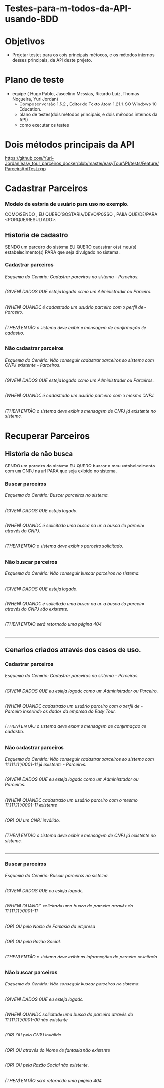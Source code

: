 
# Testes-para-m-todos-da-API-usando-BDD

# Objetivos
 - Projetar testes para os dois principais métodos, e os métodos internos desses principais, da API deste projeto.

# Plano de teste
 - equipe ( Hugo Pablo, Juscelino Messias, Ricardo Luiz, Thomas Nogueira, Yuri Jordan) 
   *  Composer versão 1.5.2 , Editor de Texto Atom 1.21.1, SO Windows 10 Education.
   *  plano de testes(dois métodos principais, e dois métodos internos da API)
   *  como executar os testes
   
# Dois métodos principais da API
https://github.com/Yuri-Jordan/easy_tour_parceiros_docker/blob/master/easyTourAPI/tests/Feature/ParceiroApiTest.php

# Cadastrar Parceiros

### Modelo de estória de usuário para uso no exemplo.
COMO/SENDO <QUEM>, EU QUERO/GOSTARIA/DEVO/POSSO <O QUE>, PARA QUE/DE/PARA <PORQUE/RESULTADO>.

## História de cadastro
SENDO um parceiro do sistema EU QUERO cadastrar o(s) meu(s) estabelecimento(s) PARA que seja divulgado no sistema.

### Cadastrar parceiros
###### Esquema do Cenário: Cadastrar parceiros no sistema - Parceiros.


###### (GIVEN) DADOS QUE esteja logado como um Administrador ou Parceiro.
###### (WHEN)  QUANDO é cadastrado um usuário parceiro com o perfil de - Parceiro.
###### (THEN)  ENTÃO o sistema deve exibir a mensagem de confirmação de cadastro.

### Não cadastrar parceiros
###### Esquema do Cenário: Não conseguir cadastrar parceiros no sistema com CNPJ existente - Parceiros.
###### (GIVEN) DADOS QUE esteja logado como um Administrador ou Parceiros.
###### (WHEN)  QUANDO é cadastrado um usuário parceiro com o mesmo CNPJ.
###### (THEN)  ENTÃO o sistema deve exibir a mensagem de CNPJ já existente no sistema.
  
# Recuperar Parceiros

## História de não busca
SENDO um parceiro do sistema EU QUERO buscar o meu estabelecimento com um CNPJ na url PARA que seja exibido no sistema.

### Buscar parceiros
###### Esquema do Cenário: Buscar parceiros no sistema. 
###### (GIVEN) DADOS QUE esteja logado.
###### (WHEN)  QUANDO é solicitado uma busca na url a busca do parceiro através do CNPJ.
###### (THEN)  ENTÃO o sistema deve exibir o parceiro solicitado.
  

### Não buscar parceiros
###### Esquema do Cenário: Não conseguir buscar parceiros no sistema.
###### (GIVEN) DADOS QUE esteja logado.
###### (WHEN)  QUANDO é solicitado uma busca na url a busca do parceiro através do CNPJ não existente.
###### (THEN)  ENTÃO será retornado uma página 404.
  
  
  
--------------------------------------------------------------------------------------------------------------------------
## Cenários criados através dos casos de uso. 


### Cadastrar parceiros
###### Esquema do Cenário: Cadastrar parceiros no sistema - Parceiros.
###### (GIVEN) DADOS QUE eu esteja logado como um Administrador ou Parceiro.
###### (WHEN)  QUANDO cadastrado um usuário parceiro com o perfil de - Parceiro inserindo os dados da empresa do Easy Tour.
###### (THEN)  ENTÃO o sistema deve exibir a mensagem de confirmação de cadastro.

### Não cadastrar parceiros
###### Esquema do Cenário: Não conseguir cadastrar parceiros no sistema com 11.111.111/0001-11 já existente - Parceiros.
###### (GIVEN) DADOS QUE eu esteja logado como um Administrador ou Parceiros.
###### (WHEN)  QUANDO cadastrado um usuário parceiro com o mesmo 11.111.111/0001-11 existente
###### (OR)    OU um CNPJ inválido.
###### (THEN)  ENTÃO o sistema deve exibir a mensagem de CNPJ já existente no sistema.
---------------------------------------------------------------------------------------------------------------------------  
### Buscar parceiros
###### Esquema do Cenário: Buscar parceiros no sistema. 
###### (GIVEN) DADOS QUE eu esteja logado.
###### (WHEN)  QUANDO solicitado uma busca do parceiro através do 11.111.111/0001-11
###### (OR)    OU pelo Nome de Fantasia da empresa
###### (OR)    OU pela Razão Social.
###### (THEN)  ENTÃO o sistema deve exibir as informações do parceiro solicitado.
  
### Não buscar parceiros
###### Esquema do Cenário: Não conseguir buscar parceiros no sistema.
###### (GIVEN) DADOS QUE eu esteja logado.
###### (WHEN)  QUANDO solicitado uma busca do parceiro através do 11.111.111/0001-00 não existente
###### (OR)    OU pelo CNPJ inválido
###### (OR)    OU através do Nome de fantasia não existente
###### (OR)    OU pela Razão Social não existente.
###### (THEN)  ENTÃO será retornado uma página 404.
 
